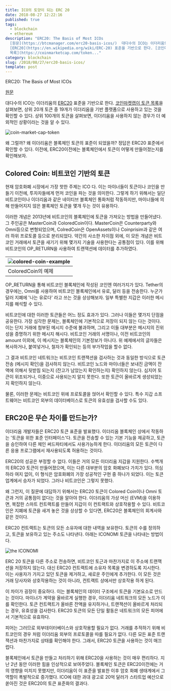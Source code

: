 ```yaml
---
title: ICO의 토양이 되는 ERC 20
date: 2018-08-27 12:22:16
published: true
tags:
  - blockchain
  - ethereum
description: "ERC20: The Basis of Most ICOs
  [원문](https://btcmanager.com/erc20-basis-icos/)  대다수의 ICO는 이더리움의
  [ERC20](https://en.wikipedia.org/wiki/ERC-20) 표준을 기반으로 한다. [코인마켓캡이 토큰
  목록](https://coinmarketcap.com/token..."
category: blockchain
slug: /2018/08/27/erc20-basis-icos/
template: post
---
```

ERC20: The Basis of Most ICOs

[원문](https://btcmanager.com/erc20-basis-icos/)

대다수의 ICO는 이더리움의 [ERC20](https://en.wikipedia.org/wiki/ERC-20) 표준을 기반으로 한다. [코인마켓캡이 토큰 목록](https://coinmarketcap.com/tokens/)을 살펴보면, 상위 20개 토큰 중 19개가 이더리움을 기반 플랫폼으로 사용하고 있는 것을 확인할 수 있다. 상위 100개의 토큰을 살펴보면, 이더리움을 사용하지 않는 경우가 더 예외적인 상황이라는 것을 알 수 있다.

![coin-market-cap-token](../images/coin-market-cap-token.png)

왜 그럴까? 왜 이더리움은 블록체인 토큰의 표준이 되었을까? 정답은 ERC20 표준에서 확인할 수 있다. 이전에, ERC20이전에는 블록체인에서 토큰이 어떻게 만들어졌는지를 확인해보자.

## Colored Coin: 비트코인 기반의 토큰

현재 암호화폐 시장에서 가장 핫한 주제는 ICO 다. 이는 마이너들이 토큰이나 코인을 만들기 이전에, 투자자들에게 먼저 코인을 파는 것을 의미한다. 그렇게 하기 위해서는 일단 비트코인이나 이더리움과 같은 네이티브 블록체인 통화처럼 작동하지만, 마이너들에 의해 만들어지지 않은 블록체인 토큰을 몇개 두는 것이 유용하다. 

이러한 개념은 2013년에 비트코인의 블록체인에 토큰을 가져오는 방법을 만들어냈다. 그 주인공은 MasterCoin과 ColoredCoin이다. MasterCoin은 Counterparty와 Omni등으로 변형되었으며, ColredCoin은 OpenAssets이나 Coinprisim과 같은 여러 하위 프로토콜 등으로 분리되었다. 약간의 사소한 차이점 외에, 이 모든 개념은 비트코인 거래에서 토큰을 새기기 위해 몇가지 기술을 사용한다는 공통점이 있다. 이를 위해 비트코인의 OP_RETURN을 사용하여 트랜잭션에 데이터를 추가하였다. 

|![colored-coin-example](../images/colored-coin-example.png)|
|:-|
|ColoredCoin의 예제|

OP_RETURN을 통해 비트코인 블록체인에 작성된 코인엔 여러가지가 있다. Tether의 경우에는, Omni를 사용하여 비트코인 블록체인에서 유로, 달러 등을 전송한다. 누군가 달러 지폐에 '나는 유로다' 라고 쓰는 것을 상상해보자. 일부 특별한 지갑은 이러한 메시지를 해석할 수 있다.

비트코인에 대한 이러한 토큰들은 어느 정도 효과가 있다. 그러나 이들은 몇가지 단점을 공유한다. 가장 심각한 문제는, 블록체인에 기본적으로 저장이 되지 않는 다는 것이다. 이는 단지 거래에 첨부된 메시지 수준에 불과하며, 그리고 이들 대부분은 메시지의 진위성을 증명하기 위한 메시지 해시다. 비트코인 거래의 서명이나, 이전 비트코인의 amount 이외에, 이 메시지는 블록체인의 기본정보가 아니다. 위 예제에서의 글자들은 복사하거나, 붙여넣거나, 철자가 확인되는 등의 부가작업을 할수 없다.

그 결과 비트코인 네트워크는 비트코인 트랜잭션을 검사하는 것과 동일한 방식으로 토큰 전송 (메시지 확인)을 검사하지 않는다. 비트코인 노드와 마이너들은 보내진 금액이 잔액에 의해서 뒷받침 되는지 (잔고가 남았는지 확인하는지) 확인하지 않는다. 심지어 토큰이 위조되거나, 이중으로 사용되는지 알지 못한다. 또한 토큰이 올바르게 생성되었는지 확인하지 않는다. 

물론, 이러한 문제는 비트코인 위에 프로토콜을 얹어서 확인할 수 있다. 특수 지갑 소프트웨어는 비트코인 외부의 데이터베이스로 토큰의 유효성을 검사할 수도 있다.

## ERC20은 무슨 차이를 만드는가?

이더리움 개발자들은 ERC20 토큰 표준을 발표했다. 이더리움 블록체인 상에서 작동하는 '토큰을 위한 표준 인터페이스'다. 토큰을 전송할 수 있는 기본 기능을 제공하고, 토큰을 승인하여 다른 체인 써드파티에서도 사용가능하게 한다. 이더리움의 모든 토큰이 다른 응용 프로그램에서 재사용되도록 허용하는 것이다.

ERC20의 성공은 부정할 수 없다. 이들은 거의 모든 이더리움 지갑을 지원한다. 수백개의 ERC20 토큰이 만들어졌으며, 이는 다른 대부분의 암호 화폐보다 가치가 있다. 의심하라 여지 없이, 이 형식은 암호화폐의 가장 성공적인 구현 중 하나가 되었다. 이는 토큰업계에서 승자가 되었다. 그러나 비트코인은 그렇지 못했다.

왜 그런지, 이 질문에 대답하기 위해서는 ERC20 토큰이 Colored Coin이나 Omni 토큰과 거의 공통점이 없다는 것을 알아야 한다. 이더리움의 가상 머신 (EVM)을 이용하면, 복잡한 스마트 컨트랙트를 만들어 지갑이 이 컨트랙트와 상호작용할 수 있다. 비트코인은 지폐에 토큰을 새겨 놓은 것을 상상할 수 있다면, ERC20은 블록체인의 회계사와 같은 것이다.

ERC20 컨트랙트는 토큰의 모든 소유자에 대한 내역을 보유한다. 토큰의 수를 정의하고, 토큰을 보유하고 있는 주소도 나타낸다. 아래는 ICONOMI 토큰을 나타내는 방법이다.

![the ICONOMI](https://btcoins.files.wordpress.com/2017/10/ico-3.png)

ERC 20 토큰을 다른 주소로 전송하면, 비트코인 토근과 마찬가지로 이 주소에 트랜잭션을 저장하지 않는다. 대신 ERC20 컨트랙트에 소유자 목록을 변경하도록 지시한다. 이는 사용자가 가지고 있던 토큰을 제거하고, 새로운 주인에게 추가한다. 이 모든 것은 거래 당사자와 상호작용하는 것이 아니라, 컨트랙트 상에서만 상호작용 하게 된다.

이 차이가 굉장이 중요하다. 이는 블록체인의 데이터 구조에서 토큰을 기본요소로 만드는 것이다. 마이너가 계약을 올바르게 실행한 경우, 이더리움 네트워크의 모든 노드가 이를 확인한다. 토큰 컨트랙트가 올바른 잔액을 유지하거나, 트랜잭션이 올바르게 처리되는 경우, 유효성을 검사한다. ERC20 토큰의 모든 단일 활동은 네트워크의 모든 피어에서 기본적으로 유효하다.

피어는 그러므로 외부데이터베이스와 상호작용할 필요가 없다. 거래를 추적하기 위해 비트코인의 경우 처럼 이더리움 외부의 프로토콜을 따를 필요가 없다. 다른 모든 표준 트랜잭션과 마찬가지로 상태를 확인해야 한다. 그래서, ERC20 토큰을 사용하는 것이 매끄럽다.

블록체인에서 토큰을 만들고 처리하기 위해 ERC20을 사용하는 것이 매우 편리하다. 지난 2년 동안 이러한 힘을 인상적으로 보여주었다. 블록체인 토큰은 ERC20이전에는 거의 영향을 미치지 못했지만, 이더리움이 이 표준을 발표한 이후 암호 화폐 생태계에서 그 역할이 폭발적으로 증가했다. ICO에 대한 과대 광고로 20억 달러가 스타트업 예산으로 쏟아진 것은 ERC20의 토큰 표준화의 결과다.